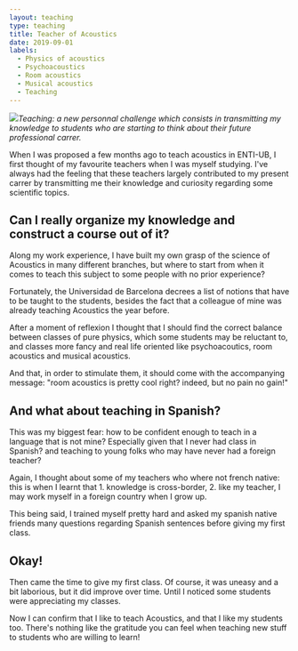 ```yaml
---
layout: teaching
type: teaching
title: Teacher of Acoustics
date: 2019-09-01
labels:
  - Physics of acoustics
  - Psychoacoustics
  - Room acoustics
  - Musical acoustics
  - Teaching
---
```


<img class="ui tiny right spaced image" src="../images/logo-ENTI.png">*Teaching: a new personnal challenge which consists in transmitting my knowledge to students who are starting to think about their future professional carrer.*

When I was proposed a few months ago to teach acoustics in ENTI-UB, I first thought of my favourite teachers when I was myself studying. I've always had the feeling that these teachers largely contributed to my present carrer by transmitting me their knowledge and curiosity regarding some scientific topics.

## Can I really organize my knowledge and construct a course out of it?

Along my work experience, I have built my own grasp of the science of Acoustics in many different branches, but where to start from when it comes to teach this subject to some people with no prior experience?

Fortunately, the Universidad de Barcelona decrees a list of notions that have to be taught to the students, besides the fact that a colleague of mine was already teaching Acoustics the year before.

After a moment of reflexion I thought that I should find the correct balance between classes of pure physics, which some students may be reluctant to, and classes more fancy and real life oriented like psychoacoutics, room acoustics and musical acoustics.

And that, in order to stimulate them, it should come with the accompanying message: "room acoustics is pretty cool right? indeed, but no pain no gain!"

## And what about teaching in Spanish?

This was my biggest fear: how to be confident enough to teach in a language that is not mine? Especially given that I never had class in Spanish? and teaching to young folks who may have never had a foreign teacher?

Again, I thought about some of my teachers who where not french native: this is when I learnt that 1. knowledge is cross-border, 2. like my teacher, I may work myself in a foreign country when I grow up.

This being said, I trained myself pretty hard and asked my spanish native friends many questions regarding Spanish sentences before giving my first class.

## Okay!

Then came the time to give my first class. Of course, it was uneasy and a bit laborious, but it did improve over time. Until I noticed some students were appreciating my classes.

Now I can confirm that I like to teach Acoustics, and that I like my students too. There's nothing like the gratitude you can feel when teaching new stuff to students who are willing to learn!

